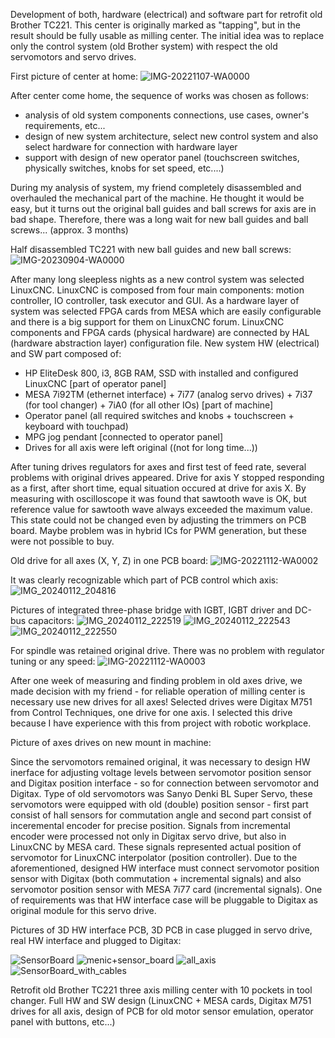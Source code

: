 Development of both, hardware (electrical) and software part for retrofit old Brother TC221. This center is originally marked as "tapping", but in the result should be fully usable as milling center. 
The initial idea was to replace only the control system (old Brother system) with respect the old servomotors and servo drives. 

First picture of center at home:
![IMG-20221107-WA0000](https://github.com/user-attachments/assets/da44bedb-ecaa-45ca-a4a1-afe26e9db1b9)

After center come home, the sequence of works was chosen as follows:
  - analysis of old system components connections, use cases, owner's requirements, etc...
  - design of new system architecture, select new control system and also select hardware for connection with hardware layer
  - support with design of new operator panel (touchscreen switches, physically switches, knobs for set speed, etc....)

During my analysis of system, my friend completely disassembled and overhauled the mechanical part of the machine. He thought it would be easy, but it turns out the original ball guides and ball screws for axis are in bad shape. 
Therefore, there was a long wait for new ball guides and ball screws... (approx. 3 months)

Half disassembled TC221 with new ball guides and new ball screws:
![IMG-20230904-WA0000](https://github.com/user-attachments/assets/9a8be5c7-bccd-4e92-b42c-012506c3f2d0)

After many long sleepless nights as a new control system was selected LinuxCNC. LinuxCNC is composed from four main components: motion controller, IO controller, task executor and GUI.
As a hardware layer of system was selected FPGA cards from MESA which are easily configurable and there is a big support for them on LinuxCNC forum. 
LinuxCNC components and FPGA cards (physical hardware) are connected by HAL (hardware abstraction layer) configuration file.
New system HW (electrical) and SW part composed of:
  - HP EliteDesk 800, i3, 8GB RAM, SSD with installed and configured LinuxCNC [part of operator panel]
  - MESA 7i92TM (ethernet interface) + 7i77 (analog servo drives) + 7i37 (for tool changer) + 7iA0 (for all other IOs) [part of machine]
  - Operator panel (all required switches and knobs + touchscreen + keyboard with touchpad)
  - MPG jog pendant [connected to operator panel]
  - Drives for all axis were left original ((not for long time...))

After tuning drives regulators for axes and first test of feed rate, several problems with original drives appeared. Drive for axis Y stopped responding as a first, after short time, equal situation occured at drive for axis X. By measuring with oscilloscope it was found that sawtooth wave is OK, but reference value for sawtooth wave always exceeded the maximum value. This state could not be changed even by adjusting the trimmers on PCB board. Maybe problem was in hybrid ICs for PWM generation, but these were not possible to buy. 

Old drive for all axes (X, Y, Z) in one PCB board: 
![IMG-20221112-WA0002](https://github.com/user-attachments/assets/0ebe3f6e-58ed-4c30-9ace-1e9745b85bce)

It was clearly recognizable which part of PCB control which axis:
![IMG_20240112_204816](https://github.com/user-attachments/assets/d6bd2f2e-308b-4cf8-9c98-776d204179c1)

Pictures of integrated three-phase bridge with IGBT, IGBT driver and DC-bus capacitors:
![IMG_20240112_222519](https://github.com/user-attachments/assets/3ffc4ce2-baa1-4933-bf83-97e722ae29f0)
![IMG_20240112_222543](https://github.com/user-attachments/assets/18f5b28e-3490-489b-9516-dbab0dcdab1a)
![IMG_20240112_222550](https://github.com/user-attachments/assets/99a71e0e-5a0a-4f73-8334-96fe6b7286f1)

For spindle was retained original drive. There was no problem with regulator tuning or any speed: 
![IMG-20221112-WA0003](https://github.com/user-attachments/assets/7f65a79f-37d5-410a-ac0e-c2a08f534725)

After one week of measuring and finding problem in old axes drive, we made decision with my friend - for reliable operation of milling center is necessary use new drives for all axes! 
Selected drives were Digitax M751 from Control Techniques, one drive for one axis. I selected this drive because I have experience with this from project with robotic workplace.

Picture of axes drives on new mount in machine:

Since the servomotors remained original, it was necessary to design HW inerface for adjusting voltage levels between servomotor position sensor and Digitax position interface - so for connection between servomotor and Digitax. Type of old servomotors was Sanyo Denki BL Super Servo, these servomotors were equipped with old (double) position sensor - first part consist of hall sensors for commutation angle and second part consist of inceremental encoder for precise position. Signals from incremental encoder were processed not only in Digitax servo drive, but also in LinuxCNC by MESA card. These signals represented actual position of servomotor for LinuxCNC interpolator (position controller). Due to the aforementioned, designed HW interface must connect servomotor position sensor with Digitax (both commutation + incremental signals) and also servomotor position sensor with MESA 7i77 card (incremental signals). One of requirements was that HW interface case will be pluggable to Digitax as original module for this servo drive. 

Pictures of 3D HW interface PCB, 3D PCB in case plugged in servo drive, real HW interface and plugged to Digitax:

![SensorBoard](https://github.com/user-attachments/assets/bdebf918-c118-4805-960f-c7c86519be3d)
![menic+sensor_board](https://github.com/user-attachments/assets/00b9f92e-fda7-4e2e-9075-bcc76f3df7fc)
![all_axis](https://github.com/user-attachments/assets/0e84b518-543a-4cdb-8e07-b2d81aa4a912)
![SensorBoard_with_cables](https://github.com/user-attachments/assets/3ff1135c-ea91-41f5-9e22-22ff722d7b7c)

  
Retrofit old Brother TC221 three axis milling center with 10 pockets in tool changer. Full HW and SW design (LinuxCNC + MESA cards, Digitax M751 drives for all axis, design of PCB for old motor sensor emulation, operator panel with buttons, etc...)

